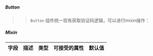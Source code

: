 ##### Button

> > `Button` 组件统一现有获取验证码逻辑，可以进行mixin操作：

##### Mixin
| 字段               | 描述       | 类型 | 可接受的属性 | 默认值 |
| -------------------- | ------------ | ------ | ------------ | ------ |

